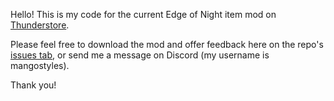 Hello! This is my code for the current Edge of Night item mod on [Thunderstore](https://thunderstore.io/package/George/Edge_Of_Night/).

Please feel free to download the mod and offer feedback here on the repo's [issues tab](https://github.com/ggreer91/Edge-of-Night-Mod/issues), or send me a message on Discord (my username is mangostyles).

Thank you!